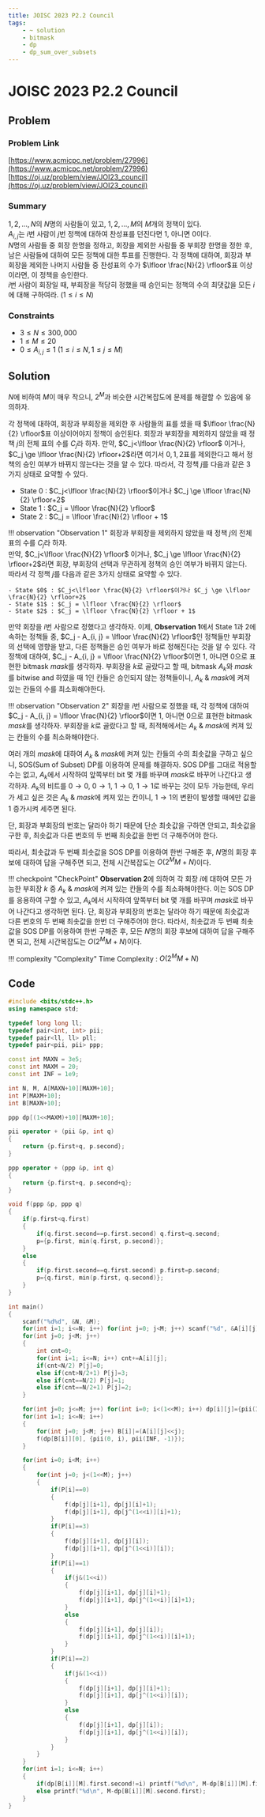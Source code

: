 ```yaml
---
title: JOISC 2023 P2.2 Council
tags:
    - ~ solution
    - bitmask
    - dp
    - dp_sum_over_subsets
---
```


# JOISC 2023 P2.2 Council

## Problem

### Problem Link
[https://www.acmicpc.net/problem/27996](https://www.acmicpc.net/problem/27996)  
[https://oj.uz/problem/view/JOI23_council](https://oj.uz/problem/view/JOI23_council)

### Summary
$1, 2, ..., N$의 $N$명의 사람들이 있고, $1, 2, ..., M$의 $M$개의 정책이 있다.  
$A_{i, j}$는 $i$번 사람이 $j$번 정책에 대하여 찬성표를 던진다면 $1$, 아니면 $0$이다.  
$N$명의 사람들 중 회장 한명을 정하고, 회장을 제외한 사람들 중 부회장 한명을 정한 후, 남은 사람들에 대하여 모든 정책에 대한 투표를 진행한다.
각 정책에 대하여, 회장과 부회장을 제외한 나머지 사람들 중 찬성표의 수가 $\lfloor \frac{N}{2} \rfloor$표 이상이라면, 이 정책을 승인한다.  
$i$번 사람이 회장일 때, 부회장을 적당히 정했을 때 승인되는 정책의 수의 최댓값을 모든 $i$에 대해 구하여라. $(1 \le i \le N)$

### Constraints

- $3 \le N \le 300,000$
- $1 \le M \le 20$
- $0 \le A_{i, j} \le 1$ $(1 \le i \le N, 1 \le j \le M)$

## Solution

$N$에 비하여 $M$이 매우 작으니, $2^M$과 비슷한 시간복잡도에 문제를 해결할 수 있음에 유의하자.

각 정책에 대하여, 회장과 부회장을 제외한 후 사람들의 표를 셌을 때 $\lfloor \frac{N}{2} \rfloor$표 이상이어야지 정책이 승인된다.
회장과 부회장을 제외하지 않았을 때 정책 $j$의 전체 표의 수를 $C_j$라 하자.
만약, $C_j<\lfloor \frac{N}{2} \rfloor$ 이거나, $C_j \ge \lfloor \frac{N}{2} \rfloor+2$라면 여기서 $0, 1, 2$표를 제외한다고 해서 정책의 승인 여부가 바뀌지 않는다는 것을 알 수 있다.
따라서, 각 정책 $j$를 다음과 같은 $3$가지 상태로 요약할 수 있다.

- State $0$ : $C_j<\lfloor \frac{N}{2} \rfloor$이거나 $C_j \ge \lfloor \frac{N}{2} \rfloor+2$
- State $1$ : $C_j = \lfloor \frac{N}{2} \rfloor$
- State $2$ : $C_j = \lfloor \frac{N}{2} \rfloor + 1$

!!! observation "Observation 1"
    회장과 부회장을 제외하지 않았을 때 정책 $j$의 전체 표의 수를 $C_j$라 하자.  
    만약, $C_j<\lfloor \frac{N}{2} \rfloor$ 이거나, $C_j \ge \lfloor \frac{N}{2} \rfloor+2$라면 회장, 부회장의 선택과 무관하게 정책의 승인 여부가 바뀌지 않는다.  
    따라서 각 정책 $j$를 다음과 같은 $3$가지 상태로 요약할 수 있다.

    - State $0$ : $C_j<\lfloor \frac{N}{2} \rfloor$이거나 $C_j \ge \lfloor \frac{N}{2} \rfloor+2$
    - State $1$ : $C_j = \lfloor \frac{N}{2} \rfloor$
    - State $2$ : $C_j = \lfloor \frac{N}{2} \rfloor + 1$

만약 회장을 $i$번 사람으로 정했다고 생각하자.
이제, **Observation 1**에서 State $1$과 $2$에 속하는 정책들 중, $C_j - A_{i, j} = \lfloor \frac{N}{2} \rfloor$인 정책들만 부회장의 선택에 영향을 받고, 다른 정책들은 승인 여부가 바로 정해진다는 것을 알 수 있다.
각 정책에 대하여, $C_j - A_{i, j} = \lfloor \frac{N}{2} \rfloor$이면 $1$, 아니면 $0$으로 표현한 bitmask $mask$를 생각하자.
부회장을 $k$로 골랐다고 할 때, bitmask $A_k$와 $mask$를 bitwise and 하였을 때 $1$인 칸들은 승인되지 않는 정책들이니, $A_k \ \& \ mask$에 켜져 있는 칸들의 수를 최소화해야한다.

!!! observation "Observation 2"
    회장을 $i$번 사람으로 정했을 때, 각 정책에 대하여 $C_j - A_{i, j} = \lfloor \frac{N}{2} \rfloor$이면 $1$, 아니면 $0$으로 표현한 bitmask $mask$를 생각하자.
    부회장을 $k$로 골랐다고 할 때, 최적해에서는 $A_k \ \& \ mask$에 켜져 있는 칸들의 수를 최소화해야한다.

여러 개의 $mask$에 대하여 $A_k \ \& \ mask$에 켜져 있는 칸들의 수의 최솟값을 구하고 싶으니, SOS(Sum of Subset) DP를 이용하여 문제를 해결하자.
SOS DP를 그대로 적용할 수는 없고, $A_k$에서 시작하여 앞쪽부터 bit 몇 개를 바꾸며 $mask$로 바꾸어 나간다고 생각하자.
$A_k$의 비트를 $0 \rightarrow 0$, $0 \rightarrow 1$, $1 \rightarrow 0$, $1 \rightarrow 1$로 바꾸는 것이 모두 가능한데, 우리가 세고 싶은 것은 $A_k \ \& \ mask$에 켜져 있는 칸이니, $1 \rightarrow 1$의 변환이 발생할 때에만 값을 $1$ 증가시켜 세주면 된다.

단, 회장과 부회장의 번호는 달라야 하기 때문에 단순 최솟값을 구하면 안되고, 최솟값을 구한 후, 최솟값과 다른 번호의 두 번째 최솟값을 한번 더 구해주어야 한다.

따라서, 최솟값과 두 번째 최솟값을 SOS DP를 이용하여 한번 구해준 후, $N$명의 회장 후보에 대하여 답을 구해주면 되고, 전체 시간복잡도는 $O(2^MM+N)$이다.

!!! checkpoint "CheckPoint"
    **Observation 2**에 의하여 각 회장 $i$에 대하여 모든 가능한 부회장 $k$ 중 $A_k \ \& \ mask$에 켜져 있는 칸들의 수를 최소화해야한다.
    이는 SOS DP를 응용하여 구할 수 있고, $A_k$에서 시작하여 앞쪽부터 bit 몇 개를 바꾸며 $mask$로 바꾸어 나간다고 생각하면 된다.
    단, 회장과 부회장의 번호는 달라야 하기 때문에 최솟값과 다른 번호의 두 번째 최솟값을 한번 더 구해주어야 한다.
    따라서, 최솟값과 두 번째 최솟값을 SOS DP를 이용하여 한번 구해준 후, 모든 $N$명의 회장 후보에 대하여 답을 구해주면 되고, 전체 시간복잡도는 $O(2^MM+N)$이다.

!!! complexity "Complexity"
    Time Complexity : $O(2^MM+N)$

## Code
``` cpp linenums="1"
#include <bits/stdc++.h>
using namespace std;

typedef long long ll;
typedef pair<int, int> pii;
typedef pair<ll, ll> pll;
typedef pair<pii, pii> ppp;

const int MAXN = 3e5;
const int MAXM = 20;
const int INF = 1e9;

int N, M, A[MAXN+10][MAXM+10];
int P[MAXM+10];
int B[MAXN+10];

ppp dp[(1<<MAXM)+10][MAXM+10];

pii operator + (pii &p, int q)
{
	return {p.first+q, p.second};
}

ppp operator + (ppp &p, int q)
{
	return {p.first+q, p.second+q};
}

void f(ppp &p, ppp q)
{
	if(p.first<q.first)
	{
		if(q.first.second==p.first.second) q.first=q.second;
		p={p.first, min(q.first, p.second)};
	}
	else
	{
		if(p.first.second==q.first.second) p.first=p.second;
		p={q.first, min(p.first, q.second)};
	}
}

int main()
{
	scanf("%d%d", &N, &M);
	for(int i=1; i<=N; i++) for(int j=0; j<M; j++) scanf("%d", &A[i][j]);
	for(int j=0; j<M; j++)
	{
		int cnt=0;
		for(int i=1; i<=N; i++) cnt+=A[i][j];
		if(cnt<N/2) P[j]=0;
		else if(cnt>N/2+1) P[j]=3;
		else if(cnt==N/2) P[j]=1;
		else if(cnt==N/2+1) P[j]=2;
	}

	for(int j=0; j<=M; j++) for(int i=0; i<(1<<M); i++) dp[i][j]={pii(INF, -1), pii(INF, -1)};
	for(int i=1; i<=N; i++)
	{
		for(int j=0; j<M; j++) B[i]|=(A[i][j]<<j);
		f(dp[B[i]][0], {pii(0, i), pii(INF, -1)});
	}

	for(int i=0; i<M; i++)
	{
		for(int j=0; j<(1<<M); j++)
		{
			if(P[i]==0)
			{
				f(dp[j][i+1], dp[j][i]+1);
				f(dp[j][i+1], dp[j^(1<<i)][i]+1);
			}
			if(P[i]==3)
			{
				f(dp[j][i+1], dp[j][i]);
				f(dp[j][i+1], dp[j^(1<<i)][i]);
			}	
			if(P[i]==1)
			{
				if(j&(1<<i))
				{
					f(dp[j][i+1], dp[j][i]+1);
					f(dp[j][i+1], dp[j^(1<<i)][i]+1);
				}
				else
				{
					f(dp[j][i+1], dp[j][i]);
					f(dp[j][i+1], dp[j^(1<<i)][i]+1);
				}
			}
			if(P[i]==2)
			{
				if(j&(1<<i))
				{
					f(dp[j][i+1], dp[j][i]+1);
					f(dp[j][i+1], dp[j^(1<<i)][i]);
				}
				else
				{
					f(dp[j][i+1], dp[j][i]);
					f(dp[j][i+1], dp[j^(1<<i)][i]);
				}
			}
		}
	}
	for(int i=1; i<=N; i++)
	{
		if(dp[B[i]][M].first.second!=i) printf("%d\n", M-dp[B[i]][M].first.first);
		else printf("%d\n", M-dp[B[i]][M].second.first);
	}
}

```